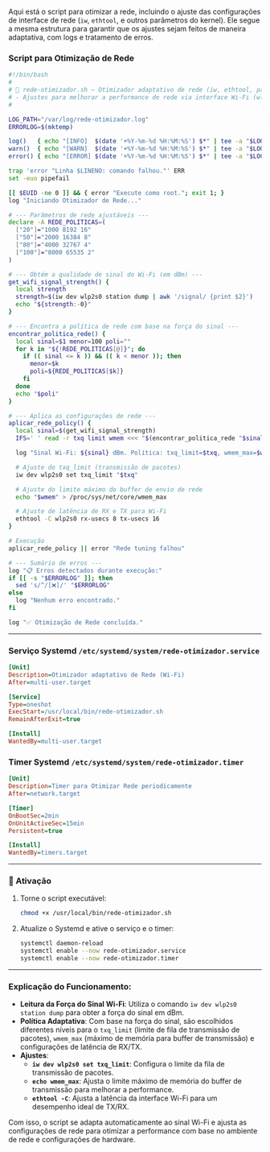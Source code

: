 Aqui está o script para otimizar a rede, incluindo o ajuste das configurações de interface de rede (`iw`, `ethtool`, e outros parâmetros do kernel). Ele segue a mesma estrutura para garantir que os ajustes sejam feitos de maneira adaptativa, com logs e tratamento de erros.

### Script para Otimização de Rede

```bash
#!/bin/bash
#
# 🚀 rede-otimizador.sh – Otimizador adaptativo de rede (iw, ethtool, parâmetros do kernel)
# - Ajustes para melhorar a performance de rede via interface Wi-Fi (wlp2s0)
#

LOG_PATH="/var/log/rede-otimizador.log"
ERRORLOG=$(mktemp)

log()   { echo "[INFO]  $(date '+%Y-%m-%d %H:%M:%S') $*" | tee -a "$LOG_PATH"; }
warn()  { echo "[WARN]  $(date '+%Y-%m-%d %H:%M:%S') $*" | tee -a "$LOG_PATH"; }
error() { echo "[ERROR] $(date '+%Y-%m-%d %H:%M:%S') $*" | tee -a "$LOG_PATH" | tee -a "$ERRORLOG"; }

trap 'error "Linha $LINENO: comando falhou."' ERR
set -euo pipefail

[[ $EUID -ne 0 ]] && { error "Execute como root."; exit 1; }
log "Iniciando Otimizador de Rede..."

# --- Parâmetros de rede ajustáveis ---
declare -A REDE_POLITICAS=(
  ["20"]="1000 8192 16"
  ["50"]="2000 16384 8"
  ["80"]="4000 32767 4"
  ["100"]="8000 65535 2"
)

# --- Obtém a qualidade de sinal do Wi-Fi (em dBm) ---
get_wifi_signal_strength() {
  local strength
  strength=$(iw dev wlp2s0 station dump | awk '/signal/ {print $2}')
  echo "${strength:-0}"
}

# --- Encontra a política de rede com base na força do sinal ---
encontrar_politica_rede() {
  local sinal=$1 menor=100 poli=""
  for k in "${!REDE_POLITICAS[@]}"; do
    if (( sinal <= k )) && (( k < menor )); then
      menor=$k
      poli=${REDE_POLITICAS[$k]}
    fi
  done
  echo "$poli"
}

# --- Aplica as configurações de rede ---
aplicar_rede_policy() {
  local sinal=$(get_wifi_signal_strength)
  IFS=' ' read -r txq limit wmem <<< "$(encontrar_politica_rede "$sinal")"

  log "Sinal Wi-Fi: ${sinal} dBm. Política: txq_limit=$txq, wmem_max=$wmem"

  # Ajuste do txq_limit (transmissão de pacotes)
  iw dev wlp2s0 set txq_limit "$txq"

  # Ajuste do limite máximo do buffer de envio de rede
  echo "$wmem" > /proc/sys/net/core/wmem_max

  # Ajuste de latência de RX e TX para Wi-Fi
  ethtool -C wlp2s0 rx-usecs 8 tx-usecs 16
}

# Execução
aplicar_rede_policy || error "Rede tuning falhou"

# --- Sumário de erros ---
log "📋 Erros detectados durante execução:"
if [[ -s "$ERRORLOG" ]]; then
  sed 's/^/[❌]/' "$ERRORLOG"
else
  log "Nenhum erro encontrado."
fi

log "✅ Otimização de Rede concluída."
```

---

### Serviço Systemd `/etc/systemd/system/rede-otimizador.service`

```ini
[Unit]
Description=Otimizador adaptativo de Rede (Wi-Fi)
After=multi-user.target

[Service]
Type=oneshot
ExecStart=/usr/local/bin/rede-otimizador.sh
RemainAfterExit=true

[Install]
WantedBy=multi-user.target
```

### Timer Systemd `/etc/systemd/system/rede-otimizador.timer`

```ini
[Unit]
Description=Timer para Otimizar Rede periodicamente
After=network.target

[Timer]
OnBootSec=2min
OnUnitActiveSec=15min
Persistent=true

[Install]
WantedBy=timers.target
```

---

### 🚀 Ativação

1. Torne o script executável:

   ```bash
   chmod +x /usr/local/bin/rede-otimizador.sh
   ```

2. Atualize o Systemd e ative o serviço e o timer:

   ```bash
   systemctl daemon-reload
   systemctl enable --now rede-otimizador.service
   systemctl enable --now rede-otimizador.timer
   ```

---

### Explicação do Funcionamento:

- **Leitura da Força do Sinal Wi-Fi**: Utiliza o comando `iw dev wlp2s0 station dump` para obter a força do sinal em dBm.
- **Política Adaptativa**: Com base na força do sinal, são escolhidos diferentes níveis para o `txq_limit` (limite de fila de transmissão de pacotes), `wmem_max` (máximo de memória para buffer de transmissão) e configurações de latência de RX/TX.
- **Ajustes**:
  - **`iw dev wlp2s0 set txq_limit`**: Configura o limite da fila de transmissão de pacotes.
  - **`echo wmem_max`**: Ajusta o limite máximo de memória do buffer de transmissão para melhorar a performance.
  - **`ethtool -C`**: Ajusta a latência da interface Wi-Fi para um desempenho ideal de TX/RX.
  
Com isso, o script se adapta automaticamente ao sinal Wi-Fi e ajusta as configurações de rede para otimizar a performance com base no ambiente de rede e configurações de hardware.